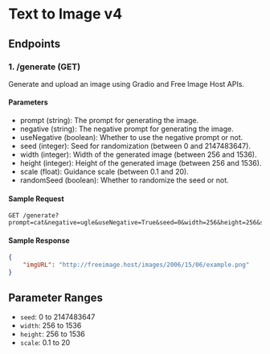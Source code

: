 # Text to Image v4

## Endpoints

### 1. /generate (GET)
Generate and upload an image using Gradio and Free Image Host APIs.

#### Parameters
- prompt (string): The prompt for generating the image.
- negative (string): The negative prompt for generating the image.
- useNegative (boolean): Whether to use the negative prompt or not.
- seed (integer): Seed for randomization (between 0 and 2147483647).
- width (integer): Width of the generated image (between 256 and 1536).
- height (integer): Height of the generated image (between 256 and 1536).
- scale (float): Guidance scale (between 0.1 and 20).
- randomSeed (boolean): Whether to randomize the seed or not.

#### Sample Request
```
GET /generate?prompt=cat&negative=ugle&useNegative=True&seed=0&width=256&height=256&scale=0.1&randomSeed=True
```

#### Sample Response
```json
{
    "imgURL": "http://freeimage.host/images/2006/15/06/example.png"
}
```

## Parameter Ranges
- `seed`: 0 to 2147483647
- `width`: 256 to 1536
- `height`: 256 to 1536
- `scale`: 0.1 to 20